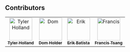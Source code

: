 ## Contributors



<table>
  <tr>
    <td align="center"><a href="https://github.com/tylerholland12"><img src="https://avatars1.githubusercontent.com/u/29693747?s=460&v=4" width="75px;" alt="Tyler Holland"/><br /><sub><b>Tyler Holland</b></sub></a><br/></td>
    <td align="center"><a href="https://github.com/ProdigyX6217"><img src="https://avatars0.githubusercontent.com/u/53795099?s=400&u=f30afa6a6dd764253f39743495fe7a9319fa6343&v=4" width="75px;" alt="Dom"/><br /><sub><b>Dom Holder</b></sub></a><br/></td>
    <td align="center"><a href="https://github.com/erikbatista42"><img src="https://avatars0.githubusercontent.com/u/11306871?s=400&u=b8cd8709c38c50a6950cad51fbc1e861b61c7148&v=4" width="75px;" alt="Erik"/><br /><sub><b>Erik Batista</b></sub></a><br/></td>
     <td align="center"><a href="https://github.com/furgot100"><img src="https://avatars2.githubusercontent.com/u/54215476?s=400&v=4" width="75px;" alt="Francis"/><br /><sub><b>Francis Tsang</b></sub></a><br/></td>
   
</table>